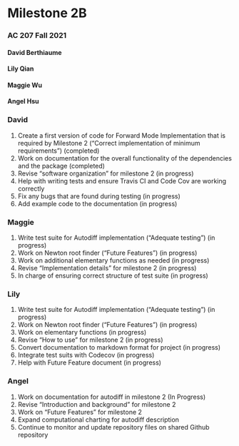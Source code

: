 # Milestone 2B
### AC 207 Fall 2021   

#### David Berthiaume
#### Lily Qian
#### Maggie Wu
#### Angel Hsu

### David 

1. Create a first version of code for Forward Mode Implementation that is required by Milestone 2 (“Correct implementation of minimum requirements”) (completed) 
2. Work on documentation for the overall functionality of the dependencies and the package (completed)
3. Revise “software organization” for milestone 2 (in progress)
4. Help with writing tests and ensure Travis CI and Code Cov are working correctly
5. Fix any bugs that are found during testing (in progress)
6. Add example code to the documentation (in progress)

### Maggie 

1. Write test suite for Autodiff implementation (“Adequate testing”) (in progress) 
2. Work on Newton root finder (“Future Features”) (in progress) 
3. Work on additional elementary functions as needed (in progress)
4. Revise “Implementation details” for milestone 2 (in progress)
5. In charge of ensuring correct structure of test suite (in progress)

### Lily 

1. Write test suite for Autodiff implementation (“Adequate testing”) (in progress)
2. Work on Newton root finder (“Future Features”) (in progress) 
3. Work on elementary functions (in progress)
4. Revise “How to use” for milestone 2 (in progress)
5. Convert documentation to markdown format for project (in progress)
6. Integrate test suits with Codecov (in progress)
7. Help with Future Feature document (in progress)

### Angel

1. Work on documentation for autodiff in milestone 2 (In Progress) 
2. Revise “Introduction and background” for milestone 2
3. Work on “Future Features” for milestone 2
4. Expand computational charting for autodiff description
5. Continue to monitor and update repository files on shared Github repository

